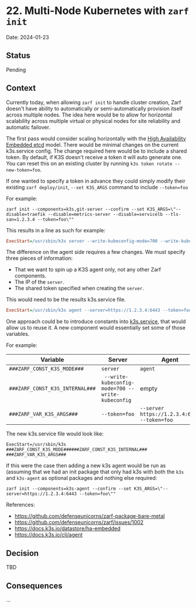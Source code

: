 # 22. Multi-Node Kubernetes with `zarf init`

Date: 2024-01-23

## Status

Pending

## Context

Currently today, when allowing `zarf init` to handle cluster creation, Zarf doesn't have ability to automatically or semi-automatically provision itself across multiple nodes.  The idea here would be to allow for horizontal scalability across multiple virtual or physical nodes for site reliability and automatic failover.

The first pass would consider scaling horizontally with the [High Availability Embedded etcd](https://docs.k3s.io/datastore/ha-embedded) model.  There would be minimal changes on the current k3s.service config.  The change required here would be to include a shared token.  By default, if K3S doesn't receive a token it will auto generate one.  You can reset this on an existing cluster by running `k3s token rotate --new-token=foo`.

If one wanted to specify a token in advance they could simply modify their existing `zarf deploy/init`, `--set K3S_ARGS` command to include `--token=foo`

For example:
```shell
zarf init --components=k3s,git-server --confirm --set K3S_ARGS=\"--disable=traefik --disable=metrics-server --disable=servicelb --tls-san=1.2.3.4 --token=foo\""
```

This results in a line as such for example:

```ini
ExecStart=/usr/sbin/k3s server --write-kubeconfig-mode=700 --write-kubeconfig /root/.kube/config --disable=traefik --disable=metrics-server --disable=servicelb --tls-san=1.2.3.4 --token=foo
```

The difference on the agent side requires a few changes.  We must specify three pieces of information:

* That we want to spin up a K3S agent only, not any other Zarf components.
* The IP of the `server`.
* The shared token specified when creating the `server`.

This would need to be the results k3s.service file.

```ini
ExecStart=/usr/sbin/k3s agent --server=https://1.2.3.4:6443 --token=foo
```

One approach could be to introduce constants into [k3s.service](packages/distros/k3s/common/k3s.service), that would allow us to reuse it.  A new component would essentially set some of those variables.

For example:

| Variable                        | Server                                            | Agent   |
|---------------------------------|---------------------------------------------------|---------|
| `###ZARF_CONST_K3S_MODE###`     | `server`                                          | `agent` |
| `###ZARF_CONST_K3S_INTERNAL###` | ` --write-kubeconfig-mode=700 --write-kubeconfig` | empty   |
 | `###ZARF_VAR_K3S_ARGS###`       | `--token=foo`                                     | `--server https://1.2.3.4:6443 --token=foo` |

The new k3s.service file would look like:

```init
ExecStart=/usr/sbin/k3s ###ZARF_CONST_K3S_MODE######ZARF_CONST_K3S_INTERNAL### ###ZARF_VAR_K3S_ARGS###
```

If this were the case then adding a new k3s agent would be run as (assuming that we had an init package that only had k3s with both the `k3s` and `k3s-agent` as optional packages and nothing else required:

```shell
zarf init --components=k3s-agent --confirm --set K3S_ARGS=\"--server=https://1.2.3.4:6443 --token=foo\""
```

References:

* https://github.com/defenseunicorns/zarf-package-bare-metal
* https://github.com/defenseunicorns/zarf/issues/1002
* https://docs.k3s.io/datastore/ha-embedded
* https://docs.k3s.io/cli/agent

## Decision

TBD

## Consequences

...
